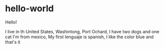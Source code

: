 # hello-world

Hello!

I live in th United States, Washintong, Port Ochard, I have two dogs and one cat I'm from mexico, My first lenguaje is spanish, I like the color blue and that's it
